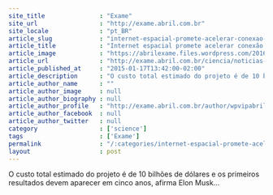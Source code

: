 ```yaml
---
site_title               : "Exame"
site_url                 : "http://exame.abril.com.br"
site_locale              : "pt_BR"
article_slug             : "internet-espacial-promete-acelerar-conexao-na-terra"
article_title            : "Internet espacial promete acelerar conexão na Terra"
article_image            : "https://abrilexame.files.wordpress.com/2016/09/size_960_16_9_marte-cratera-gale-nasa-2014.jpg?quality=70&strip=all&w=960"
article_url              : "http://exame.abril.com.br/ciencia/noticias-ciencia-internet-espacial-da-spacex-promete-acelera/"
article_published_at     : "2015-01-17T13:42:00-02:00"
article_description      : "O custo total estimado do projeto é de 10 bilhões de dólares e os primeiros resultados devem aparecer em cinco anos, afirma Elon Musk..."
article_author_name      : ""
article_author_image     : null
article_author_biography : null
article_author_profile   : "http://exame.abril.com.br/author/wpvipabril/"
article_author_facebook  : null
article_author_twitter   : null
category                 : ['science']
tags                     : ['Exame']
permalink                : "/:categories/internet-espacial-promete-acelerar-conexao-na-terra/"
layout                   : post
---
```


O custo total estimado do projeto é de 10 bilhões de dólares e os primeiros resultados devem aparecer em cinco anos, afirma Elon Musk...
